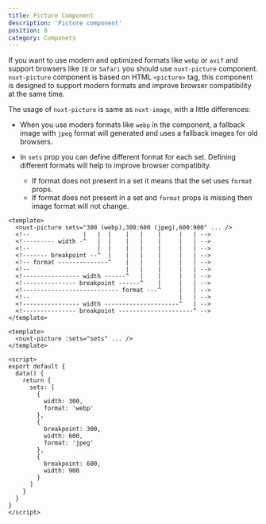 ```yaml
---
title: Picture Component
description: 'Picture component'
position: 8
category: Componets
---
```


If you want to use modern and optimized formats like `webp` or `avif` and support browsers like `IE` or `Safari` you should use `nuxt-picture` component. `nuxt-picture` component is based on HTML `<picture>` tag, this component is designed to support modern formats and improve browser compatibility at the same time.

The usage of `nuxt-picture` is same as `nuxt-image`, with a little differences:

- When you use moders formats like `webp` in the component, a fallback image with `jpeg` format will generated and uses a fallback images for old browsers.

- In `sets` prop you can define different format for each set. Defining different formats will help to improve browser compatibity.
  - If format does not present in a set it means that the set uses `format` props.
  - If format does not present in a set and `format` props is missing then image format will not change.

<code-group>
  <code-block label="String Prop" active>

  ```vue{}[index.vue]
  <template>
    <nuxt-picture sets="300 (webp),300:600 (jpeg),600:900" ... />
    <!--               |   |  |    |   |    |     |   | -->
    <!--------- width -^   |  |    |   |    |     |   | -->
    <!--                   |  |    |   |    |     |   | -->
    <!------- breakpoint --^  |    |   |    |     |   | -->
    <!-- format --------------^    |   |    |     |   | -->
    <!--                           |   |    |     |   | -->
    <!---------------- width ------^   |    |     |   | -->
    <!--------------- breakpoint ------^    |     |   | -->
    <!--------------------------- format ---^     |   | -->
    <!--                                          |   | -->
    <!---------------- width ---------------------^   | -->
    <!--------------- breakpoint ---------------------^ -->
  </template>
  ```

  </code-block>
  <code-block label="Array Prop">

  ```vue{}[index.vue]
  <template>
    <nuxt-picture :sets="sets" ... />
  </template>

  <script>
  export default {
    data() {
      return {
        sets: [
          {
            width: 300,
            format: 'webp'
          },
          {
            breakpoint: 300,
            width: 600,
            format: 'jpeg'
          },
          {
            breakpoint: 600,
            width: 900
          }
        ]
      }
    }
  }
  </script>
  ```

  </code-block>
</code-group>
